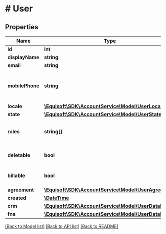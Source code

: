 # # User

## Properties

Name | Type | Description | Notes
------------ | ------------- | ------------- | -------------
**id** | **int** |  | [optional] 
**displayName** | **string** |  | [optional] 
**email** | **string** |  | [optional] 
**mobilePhone** | **string** | Mobile phone used for sms password reset. | [optional] 
**locale** | [**\Equisoft\SDK\AccountService\Model\UserLocale**](UserLocale.md) |  | [optional] 
**state** | [**\Equisoft\SDK\AccountService\Model\UserState**](UserState.md) |  | [optional] 
**roles** | **string[]** | Roles the user is member a member of. | [optional] 
**deletable** | **bool** | User deletion is disabled. | [optional] 
**billable** | **bool** | User is accounted for billing. | [optional] 
**agreement** | [**\Equisoft\SDK\AccountService\Model\UserAgreement**](UserAgreement.md) |  | [optional] 
**created** | [**\DateTime**](\DateTime.md) |  | [optional] 
**crm** | [**\Equisoft\SDK\AccountService\Model\UserDatabase**](UserDatabase.md) |  | [optional] 
**fna** | [**\Equisoft\SDK\AccountService\Model\UserDatabase**](UserDatabase.md) |  | [optional] 

[[Back to Model list]](../../README.md#documentation-for-models) [[Back to API list]](../../README.md#documentation-for-api-endpoints) [[Back to README]](../../README.md)


